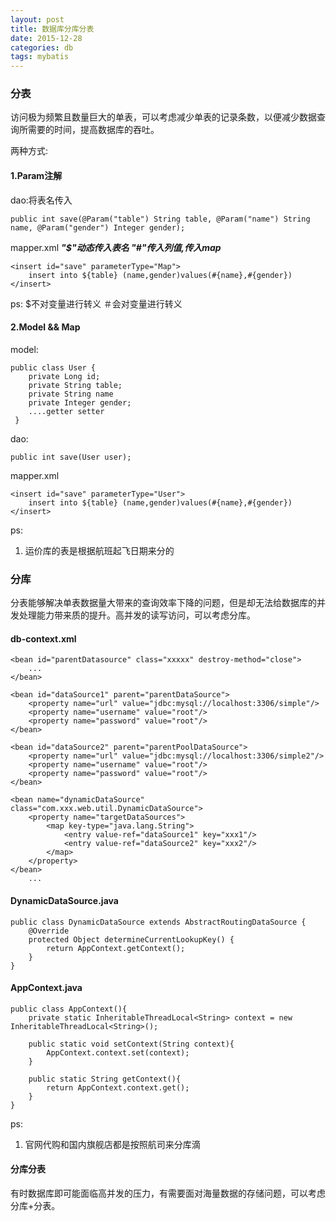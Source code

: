 ```yaml
---
layout: post
title: 数据库分库分表
date: 2015-12-28
categories: db
tags: mybatis
---
```





### 分表 

访问极为频繁且数量巨大的单表，可以考虑减少单表的记录条数，以便减少数据查询所需要的时间，提高数据库的吞吐。

两种方式:

#### 1.Param注解

dao:将表名传入

    public int save(@Param("table") String table, @Param("name") String name, @Param("gender") Integer gender);

mapper.xml  ***"$"动态传入表名 "#"传入列值,传入map***

    <insert id="save" parameterType="Map">
        insert into ${table} (name,gender)values(#{name},#{gender})
    </insert>

ps: $不对变量进行转义 ＃会对变量进行转义

#### 2.Model && Map

model:

    public class User {
        private Long id;
        private String table;
        private String name
        private Integer gender;
        ....getter setter
     }

dao:

    public int save(User user);

mapper.xml

    <insert id="save" parameterType="User">
        insert into ${table} (name,gender)values(#{name},#{gender})
    </insert>

ps:

1. 运价库的表是根据航班起飞日期来分的

### 分库 

分表能够解决单表数据量大带来的查询效率下降的问题，但是却无法给数据库的并发处理能力带来质的提升。高并发的读写访问，可以考虑分库。

#### db-context.xml

    <bean id="parentDatasource" class="xxxxx" destroy-method="close">
        ...
    </bean>

    <bean id="dataSource1" parent="parentDataSource">
        <property name="url" value="jdbc:mysql://localhost:3306/simple"/>
        <property name="username" value="root"/>
        <property name="password" value="root"/>
    </bean>

    <bean id="dataSource2" parent="parentPoolDataSource">
        <property name="url" value="jdbc:mysql://localhost:3306/simple2"/>
        <property name="username" value="root"/>
        <property name="password" value="root"/>
    </bean>

    <bean name="dynamicDataSource" class="com.xxx.web.util.DynamicDataSource">
        <property name="targetDataSources">
            <map key-type="java.lang.String">
                <entry value-ref="dataSource1" key="xxx1"/>
                <entry value-ref="dataSource2" key="xxx2"/>
            </map>
        </property>
    </bean>
        ...

#### DynamicDataSource.java

    public class DynamicDataSource extends AbstractRoutingDataSource {
        @Override
        protected Object determineCurrentLookupKey() {
            return AppContext.getContext();
        }
    }

#### AppContext.java

    public class AppContext(){
        private static InheritableThreadLocal<String> context = new InheritableThreadLocal<String>();

        public static void setContext(String context){        
            AppContext.context.set(context);    
        }

        public static String getContext(){        
            return AppContext.context.get();
        }
    }

ps:
1.  官网代购和国内旗舰店都是按照航司来分库滴

#### 分库分表 

有时数据库即可能面临高并发的压力，有需要面对海量数据的存储问题，可以考虑分库+分表。
